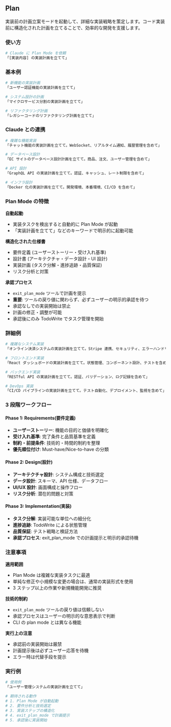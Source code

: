 ## Plan

実装前の計画立案モードを起動して、詳細な実装戦略を策定します。コード実装前に構造化された計画を立てることで、効率的な開発を支援します。

### 使い方

```bash
# Claude に Plan Mode を依頼
「[実装内容] の実装計画を立てて」
```

### 基本例

```bash
# 新機能の実装計画
「ユーザー認証機能の実装計画を立てて」

# システム設計の計画
「マイクロサービス分割の実装計画を立てて」

# リファクタリング計画
「レガシーコードのリファクタリング計画を立てて」
```

### Claude との連携

```bash
# 複雑な機能実装
「チャット機能の実装計画を立てて。WebSocket、リアルタイム通知、履歴管理を含めて」

# データベース設計
「EC サイトのデータベース設計計画を立てて。商品、注文、ユーザー管理を含めて」

# API 設計
「GraphQL API の実装計画を立てて。認証、キャッシュ、レート制限を含めて」

# インフラ設計
「Docker 化の実装計画を立てて。開発環境、本番環境、CI/CD を含めて」
```

### Plan Mode の特徴

**自動起動**

- 実装タスクを検出すると自動的に Plan Mode が起動
- 「実装計画を立てて」などのキーワードで明示的に起動可能

**構造化された仕様書**

- 要件定義 (ユーザーストーリー・受け入れ基準)
- 設計書 (アーキテクチャ・データ設計・UI 設計)
- 実装計画 (タスク分解・進捗追跡・品質保証)
- リスク分析と対策

**承認プロセス**

- `exit_plan_mode` ツールで計画を提示
- **重要**: ツールの戻り値に関わらず、必ずユーザーの明示的承認を待つ
- 承認なしでの実装開始は禁止
- 計画の修正・調整が可能
- 承認後にのみ TodoWrite でタスク管理を開始

### 詳細例

```bash
# 複雑なシステム実装
「オンライン決済システムの実装計画を立てて。Stripe 連携、セキュリティ、エラーハンドリングを含めて」

# フロントエンド実装
「React ダッシュボードの実装計画を立てて。状態管理、コンポーネント設計、テストを含めて」

# バックエンド実装
「RESTful API の実装計画を立てて。認証、バリデーション、ログ記録を含めて」

# DevOps 実装
「CI/CD パイプラインの実装計画を立てて。テスト自動化、デプロイメント、監視を含めて」
```

### 3 段階ワークフロー

#### Phase 1: Requirements(要件定義)

- **ユーザーストーリー**: 機能の目的と価値を明確化
- **受け入れ基準**: 完了条件と品質基準を定義
- **制約・前提条件**: 技術的・時間的制約を整理
- **優先順位付け**: Must-have/Nice-to-have の分類

#### Phase 2: Design(設計)

- **アーキテクチャ設計**: システム構成と技術選定
- **データ設計**: スキーマ、API 仕様、データフロー
- **UI/UX 設計**: 画面構成と操作フロー
- **リスク分析**: 潜在的問題と対策

#### Phase 3: Implementation(実装)

- **タスク分解**: 実装可能な単位への細分化
- **進捗追跡**: TodoWrite による状態管理
- **品質保証**: テスト戦略と検証方法
- **承認プロセス**: exit_plan_mode での計画提示と明示的承認待機

### 注意事項

**適用範囲**

- Plan Mode は複雑な実装タスクに最適
- 単純な修正や小規模な変更の場合は、通常の実装形式を使用
- 3 ステップ以上の作業や新規機能開発に推奨

**技術的制約**

- `exit_plan_mode` ツールの戻り値は信頼しない
- 承認プロセスはユーザーの明示的な意思表示で判断
- CLI の plan mode とは異なる機能

**実行上の注意**

- 承認前の実装開始は厳禁
- 計画提示後は必ずユーザー応答を待機
- エラー時は代替手段を提示

### 実行例

```bash
# 使用例
「ユーザー管理システムの実装計画を立てて」

# 期待される動作
# 1. Plan Mode が自動起動
# 2. 要件分析と技術選定
# 3. 実装ステップの構造化
# 4. exit_plan_mode で計画提示
# 5. 承認後に実装開始
```
